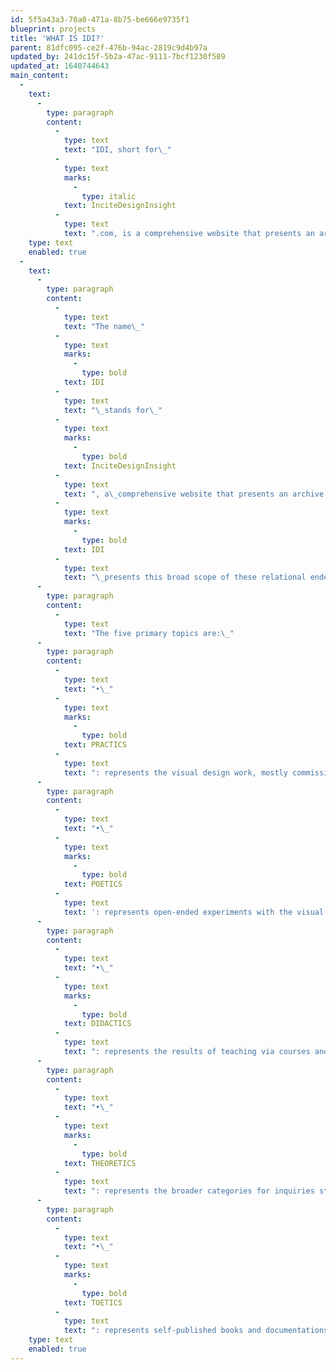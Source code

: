```yaml
---
id: 5f5a43a3-70a0-471a-8b75-be666e9735f1
blueprint: projects
title: 'WHAT IS IDI?'
parent: 81dfc095-ce2f-476b-94ac-2819c9d4b97a
updated_by: 241dc15f-5b2a-47ac-9111-7bcf1230f589
updated_at: 1640744643
main_content:
  -
    text:
      -
        type: paragraph
        content:
          -
            type: text
            text: "IDI, short for\_"
          -
            type: text
            marks:
              -
                type: italic
            text: InciteDesignInsight
          -
            type: text
            text: ".com, is a comprehensive website that presents an archive of design work under the actions and auspices of Tom Ockerse since 1965.\_"
    type: text
    enabled: true
  -
    text:
      -
        type: paragraph
        content:
          -
            type: text
            text: "The name\_"
          -
            type: text
            marks:
              -
                type: bold
            text: IDI
          -
            type: text
            text: "\_stands for\_"
          -
            type: text
            marks:
              -
                type: bold
            text: InciteDesignInsight
          -
            type: text
            text: ", a\_comprehensive website that presents an archive of visual communication design work.\_The site is\_an archive of work as the results from various endeavors developed and experienced by Tom Ockerse since he started his design practice, experimental work in 1965, follow also by his teaching of design starting in 1967.\_"
          -
            type: text
            marks:
              -
                type: bold
            text: IDI
          -
            type: text
            text: "\_presents this broad scope of these relational endeavors under five major topics representing the range from the practical to theoretical. Due to the vast amount of work to become archived this site will continually be updated as more of the work becomes available.\_The site will also expand to share related works by those who collaborated with Tom.\_"
      -
        type: paragraph
        content:
          -
            type: text
            text: "The five primary topics are:\_"
      -
        type: paragraph
        content:
          -
            type: text
            text: "•\_"
          -
            type: text
            marks:
              -
                type: bold
            text: PRACTICS
          -
            type: text
            text: ": represents the visual design work, mostly commissioned to serve clients and audiences, albeit not limited to these practical aspects.\L"
      -
        type: paragraph
        content:
          -
            type: text
            text: "•\_"
          -
            type: text
            marks:
              -
                type: bold
            text: POETICS
          -
            type: text
            text: ': represents open-ended experiments with the visual language in search of their poetic potential in the use of visual forms, structures, and how these are experienced.'
      -
        type: paragraph
        content:
          -
            type: text
            text: "•\_"
          -
            type: text
            marks:
              -
                type: bold
            text: DIDACTICS
          -
            type: text
            text: ": represents the results of teaching via courses and assignments that searched deeper into design and the use of the “verbivocovisual” of communication to serve its potentials.\L"
      -
        type: paragraph
        content:
          -
            type: text
            text: "•\_"
          -
            type: text
            marks:
              -
                type: bold
            text: THEORETICS
          -
            type: text
            text: ": represents the broader categories for inquiries stimulated by the work itself and/or by literary and scholarly sources also in search of the principles for meaning, ethics, and value.\_"
      -
        type: paragraph
        content:
          -
            type: text
            text: "•\_"
          -
            type: text
            marks:
              -
                type: bold
            text: TOETICS
          -
            type: text
            text: ": represents self-published books and documentations to share work that conventional outlets (publishers, galleries, etc.) found inappropriate.\L"
    type: text
    enabled: true
---
```

